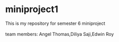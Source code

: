 # miniproject1
This is my repository for semester 6  miniproject
<br></br>
team members: Angel Thomas,Diliya Saji,Edwin Roy
